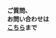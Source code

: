 <div class="text-center">
<h4>ご質問、<br/>お問い合わせは<br/>
<a class="iblock" href="https://craftwinepark.com/contact/" target="blank" style="color: #222">こちら</a>まで</h4>
<a class="iblock" href="https://craftwinepark.com/contact/" target="blank">
<i class="fas fa-envelope fa-3x" style="color: #222"></i></a>
</div>